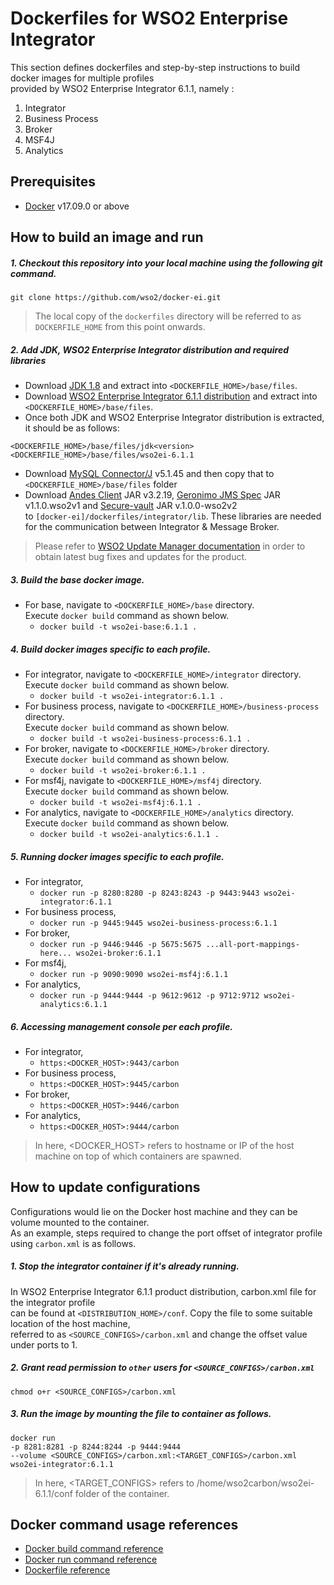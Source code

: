 # Dockerfiles for WSO2 Enterprise Integrator #
This section defines dockerfiles and step-by-step instructions to build docker images for multiple profiles <br>
provided by WSO2 Enterprise Integrator 6.1.1, namely : <br>
1. Integrator
2. Business Process
3. Broker
4. MSF4J
5. Analytics

## Prerequisites
* [Docker](https://www.docker.com/get-docker) v17.09.0 or above

## How to build an image and run
##### 1. Checkout this repository into your local machine using the following git command.
```
git clone https://github.com/wso2/docker-ei.git
```

>The local copy of the `dockerfiles` directory will be referred to as `DOCKERFILE_HOME` from this point onwards.

##### 2. Add JDK, WSO2 Enterprise Integrator distribution and required libraries
- Download [JDK 1.8](http://www.oracle.com/technetwork/java/javase/downloads/jdk8-downloads-2133151.html) and
extract into `<DOCKERFILE_HOME>/base/files`.
- Download [WSO2 Enterprise Integrator 6.1.1 distribution](https://wso2.com/integration) and 
extract into `<DOCKERFILE_HOME>/base/files`.
- Once both JDK and WSO2 Enterprise Integrator distribution is extracted, it should be as follows:
```
<DOCKERFILE_HOME>/base/files/jdk<version>
<DOCKERFILE_HOME>/base/files/wso2ei-6.1.1
```
- Download [MySQL Connector/J](https://dev.mysql.com/downloads/connector/j/) v5.1.45 and then copy that to `<DOCKERFILE_HOME>/base/files` folder
- Download [Andes Client](http://maven.wso2.org/nexus/content/groups/wso2-public/org/wso2/andes/wso2/andes-client/3.2.19/) JAR v3.2.19,
           [Geronimo JMS Spec](http://maven.wso2.org/nexus/content/groups/wso2-public/org/apache/geronimo/specs/wso2/geronimo-jms_1.1_spec/1.1.0.wso2v1/) JAR v1.1.0.wso2v1 and
           [Secure-vault](http://maven.wso2.org/nexus/content/groups/wso2-public/org/wso2/securevault/org.wso2.securevault/1.0.0-wso2v2/) JAR v.1.0.0-wso2v2 <br>  to 
          ```
           [docker-ei]/dockerfiles/integrator/lib
           ```. These libraries are needed for the communication between Integrator & Message Broker.
>Please refer to [WSO2 Update Manager documentation](https://docs.wso2.com/display/ADMIN44x/Updating+WSO2+Products)
in order to obtain latest bug fixes and updates for the product.

##### 3. Build the base docker image.
- For base, navigate to `<DOCKERFILE_HOME>/base` directory. <br>
  Execute `docker build` command as shown below.
    + `docker build -t wso2ei-base:6.1.1 .`
        
##### 4. Build docker images specific to each profile.
- For integrator, navigate to `<DOCKERFILE_HOME>/integrator` directory. <br>
  Execute `docker build` command as shown below. 
    + `docker build -t wso2ei-integrator:6.1.1 .`
- For business process, navigate to `<DOCKERFILE_HOME>/business-process` directory. <br>
  Execute `docker build` command as shown below. 
    + `docker build -t wso2ei-business-process:6.1.1 .`
- For broker, navigate to `<DOCKERFILE_HOME>/broker` directory. <br>
  Execute `docker build` command as shown below. 
    + `docker build -t wso2ei-broker:6.1.1 .`
- For msf4j, navigate to `<DOCKERFILE_HOME>/msf4j` directory. <br>
  Execute `docker build` command as shown below. 
    + `docker build -t wso2ei-msf4j:6.1.1 .`
- For analytics, navigate to `<DOCKERFILE_HOME>/analytics` directory. <br>
  Execute `docker build` command as shown below. 
    + `docker build -t wso2ei-analytics:6.1.1 .`
    
##### 5. Running docker images specific to each profile.
- For integrator,
    + `docker run -p 8280:8280 -p 8243:8243 -p 9443:9443 wso2ei-integrator:6.1.1`
- For business process,
    + `docker run -p 9445:9445 wso2ei-business-process:6.1.1`  
- For broker,
    + `docker run -p 9446:9446 -p 5675:5675 ...all-port-mappings-here... wso2ei-broker:6.1.1` 
- For msf4j,
    + `docker run -p 9090:9090 wso2ei-msf4j:6.1.1`
- For analytics,
    + `docker run -p 9444:9444 -p 9612:9612 -p 9712:9712 wso2ei-analytics:6.1.1`

##### 6. Accessing management console per each profile.
- For integrator,
    + `https:<DOCKER_HOST>:9443/carbon`
- For business process,
    + `https:<DOCKER_HOST>:9445/carbon`
- For broker,
    + `https:<DOCKER_HOST>:9446/carbon`
- For analytics,
    + `https:<DOCKER_HOST>:9444/carbon`
    
>In here, <DOCKER_HOST> refers to hostname or IP of the host machine on top of which containers are spawned.


## How to update configurations
Configurations would lie on the Docker host machine and they can be volume mounted to the container. <br>
As an example, steps required to change the port offset of integrator profile using `carbon.xml` is as follows.

##### 1. Stop the integrator container if it's already running.
In WSO2 Enterprise Integrator 6.1.1 product distribution, carbon.xml file for the integrator profile <br>
can be found at `<DISTRIBUTION_HOME>/conf`. Copy the file to some suitable location of the host machine, <br>
referred to as `<SOURCE_CONFIGS>/carbon.xml` and change the offset value under ports to 1.

##### 2. Grant read permission to `other` users for `<SOURCE_CONFIGS>/carbon.xml`
```
chmod o+r <SOURCE_CONFIGS>/carbon.xml
```

##### 3. Run the image by mounting the file to container as follows.
```
docker run 
-p 8281:8281 -p 8244:8244 -p 9444:9444
--volume <SOURCE_CONFIGS>/carbon.xml:<TARGET_CONFIGS>/carbon.xml
wso2ei-integrator:6.1.1
```

>In here, <TARGET_CONFIGS> refers to /home/wso2carbon/wso2ei-6.1.1/conf folder of the container.


## Docker command usage references

* [Docker build command reference](https://docs.docker.com/engine/reference/commandline/build/)
* [Docker run command reference](https://docs.docker.com/engine/reference/run/)
* [Dockerfile reference](https://docs.docker.com/engine/reference/builder/)
